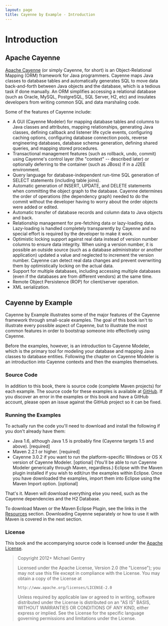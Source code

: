 ```yaml
---
layout: page
title: Cayenne by Example - Introduction
---
```


# Introduction

## <a name="cayenne">Apache Cayenne</a>

[Apache Cayenne](http://cayenne.apache.org/) (or simply Cayenne, for short) is an Object-Relational Mapping (ORM) framework for Java programmers.  Cayenne maps Java classes to database tables and automatically generates SQL to move data back-and-forth between Java objects and the database, which is a tedious task if done manually.  An ORM simplifies accessing a relational database (such as Oracle, MySQL, PostgreSQL, SQL Server, H2, etc) and insulates developers from writing common SQL and data marshaling code.

Some of the features of Cayenne include:

* A GUI (Cayenne Modeler) for mapping database tables and columns to Java classes and attributes, mapping relationships, generating Java classes, defining callback and listener life cycle events, configuring caching options, configuring database connection pools, reverse engineering databases, database schema generation, defining shared queries, and mapping stored procedures.
* Transactional management features (such as rollback, undo, commit) using Cayenne's control layer (the "context" -- described later) or optionally deferring to the container (such as JBoss) if in a J2EE environment.
* Query language for database-independent run-time SQL generation of SELECT statements (including table joins).
* Automatic generation of INSERT, UPDATE, and DELETE statements when committing the object graph to the database.  Cayenne determines the order of operations (the dependency graph) needed to do the commit without the developer having to worry about the order objects were added or edited.
* Automatic transfer of database records and column data to Java objects and back.
* Relationship management for pre-fetching data or lazy-loading data.  Lazy-loading is handled completely transparently by Cayenne and no special effort is required by the developer to make it work.
* Optimistic locking support against real data instead of version number columns to ensure data integrity.  When using a version number, it is possible an outside source (such as a database administrator or another application) updated a value and neglected to increment the version number.  Cayenne can detect real data changes and prevent overwriting them by optimistically locking on the actual data.
* Support for multiple databases, including accessing multiple databases (even if the databases are from different vendors) at the same time.
* Remote Object Persistence (ROP) for client/server operation.
* XML serialization.

## <a name="cbe">Cayenne by Example</a>

Cayenne by Example illustrates some of the major features of the Cayenne framework through small-scale examples.  The goal of this book isn't to illustrate every possible aspect of Cayenne, but to illustrate the most common features in order to bootstrap someone into effectively using Cayenne.

Before the examples, however, is an introduction to Cayenne Modeler, which is the primary tool for modeling your database and mapping Java classes to database entities.  Following the chapter on Cayenne Modeler is an introduction into Cayenne contexts and then the examples themselves.

### <a name="source">Source Code</a>

In addition to this book, there is source code (complete Maven projects) for each example.  The source code for these examples is available at [GitHub](https://github.com/mrg/cbe).  If you discover an error in the examples or this book and have a GitHub account, please open an issue against the GitHub project so it can be fixed.

### <a name="running">Running the Examples</a>

To actually run the code you'll need to download and install the following if you don't already have them:

* Java 1.6, although Java 1.5 is probably fine (Cayenne targets 1.5 and above).  [required]
* Maven 2.2.1 or higher.  [required]
* Cayenne 3.0.2 if you want to run the platform-specific Windows or OS X version of Cayenne Modeler.  [optional]  (You'll be able to run Cayenne Modeler generically through Maven, regardless.)
Eclipse with the Maven plugin installed if you wish to edit/run the examples within Eclipse. Once you have downloaded the examples, import them into Eclipse using the Maven Import option.  [optional]

That's it.  Maven will download everything else you need, such as the Cayenne dependencies and the H2 Database.

To download Maven or the Maven Eclipse Plugin, see the links in the [Resources](credits-resources.html) section.   Downloading Cayenne separately or how to use it with Maven is covered in the next section.

### <a name="license">License</a>

This book and the accompanying source code is licensed under the [Apache License](http://www.apache.org/licenses/LICENSE-2.0).

> Copyright 2012+ Michael Gentry
> 
> Licensed under the Apache License, Version 2.0 (the "License");
> you may not use this file except in compliance with the License.
> You may obtain a copy of the License at
> 
>     http://www.apache.org/licenses/LICENSE-2.0
> 
> Unless required by applicable law or agreed to in writing, software
> distributed under the License is distributed on an "AS IS" BASIS,
> WITHOUT WARRANTIES OR CONDITIONS OF ANY KIND, either express or implied.
> See the License for the specific language governing permissions and
> limitations under the License.

